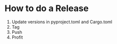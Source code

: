 # How to do a Release

1) Update versions in pyproject.toml and Cargo.toml
2) Tag
3) Push
4) Profit

